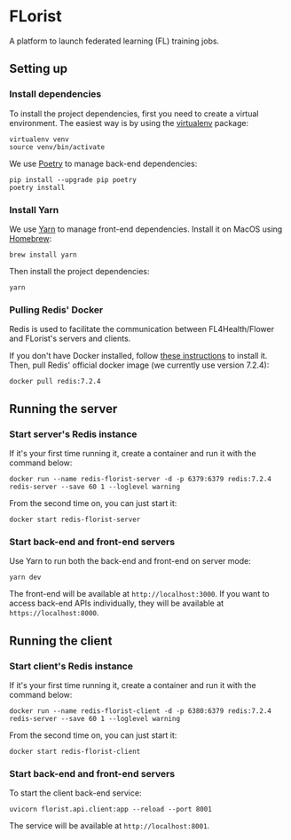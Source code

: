 # FLorist

A platform to launch federated learning (FL) training jobs.

## Setting up

### Install dependencies

To install the project dependencies, first you need to create a virtual environment.
The easiest way is by using the [virtualenv](https://pypi.org/project/virtualenv/) package:

```shell
virtualenv venv
source venv/bin/activate
```

We use [Poetry](https://python-poetry.org/) to manage back-end dependencies:

```shell
pip install --upgrade pip poetry
poetry install
```

### Install Yarn

We use [Yarn](https://yarnpkg.com/) to manage front-end dependencies. Install it on MacOS
using [Homebrew](https://brew.sh/):

```shell
brew install yarn
```

Then install the project dependencies:
```shell
yarn
```

### Pulling Redis' Docker

Redis is used to facilitate the communication between FL4Health/Flower and
FLorist's servers and clients.

If you don't have Docker installed, follow [these instructions](https://docs.docker.com/desktop/)
to install it. Then, pull Redis' official docker image (we currently use version 7.2.4):
```shell
docker pull redis:7.2.4
```

## Running the server

### Start server's Redis instance

If it's your first time running it, create a container and run it with the command below:
```shell
docker run --name redis-florist-server -d -p 6379:6379 redis:7.2.4 redis-server --save 60 1 --loglevel warning
```

From the second time on, you can just start it:
```shell
docker start redis-florist-server
```

### Start back-end and front-end servers

Use Yarn to run both the back-end and front-end on server mode:

```shell
yarn dev
```

The front-end will be available at `http://localhost:3000`. If you want to access
back-end APIs individually, they will be available at `https://localhost:8000`.

## Running the client

### Start client's Redis instance

If it's your first time running it, create a container and run it with the command below:
```shell
docker run --name redis-florist-client -d -p 6380:6379 redis:7.2.4 redis-server --save 60 1 --loglevel warning
```

From the second time on, you can just start it:
```shell
docker start redis-florist-client
```

### Start back-end and front-end servers

To start the client back-end service:

```shell
uvicorn florist.api.client:app --reload --port 8001
```

The service will be available at `http://localhost:8001`.

